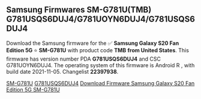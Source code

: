 <h2>Samsung Firmwares SM-G781U(TMB) G781USQS6DUJ4/G781UOYN6DUJ4/G781USQS6DUJ4</h2>
Download the Samsung firmware for the ✅ <strong>Samsung Galaxy S20 Fan Edition 5G </strong> ⭐ <strong>SM-G781U</strong> with product code <strong>TMB</strong> <strong> from United States</strong>. This firmware has version number PDA <strong>G781USQS6DUJ4</strong> and CSC G781UOYN6DUJ4. The operating system of this firmware is Android R , with build date 2021-11-05. Changelist <strong>22397938</strong>.


[SM-G781U](https://samfirm.shop/samsung/model/SM-G781U)
[G781USQS6DUJ4](https://samfirm.shop/samsung/pda/G781USQS6DUJ4)
[Download Firmware Samsung Galaxy S20 Fan Edition 5G SM-G781U](https://samfirm.shop/samsung/firmware/472088)

